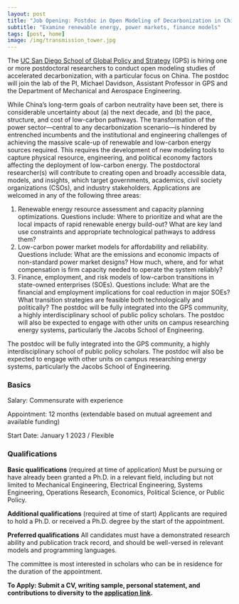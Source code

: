 ```yaml
---
layout: post
title: "Job Opening: Postdoc in Open Modeling of Decarbonization in China"
subtitle: "Examine renewable energy, power markets, finance models"
tags: [post, home]
image: /img/transmission_tower.jpg
---
```


The [UC San Diego School of Global Policy and Strategy](http://gps.ucsd.edu/) (GPS) is hiring one or more postdoctoral researchers to conduct open modeling studies of accelerated decarbonization, with a particular focus on China. The postdoc will join the lab of the PI, Michael Davidson, Assistant Professor in GPS and the Department of Mechanical and Aerospace Engineering.

While China’s long-term goals of carbon neutrality have been set, there is considerable uncertainty about (a) the next decade, and (b) the pace, structure, and cost of low-carbon pathways. The transformation of the power sector—central to any decarbonization scenario—is hindered by entrenched incumbents and the institutional and engineering challenges of achieving the massive scale-up of renewable and low-carbon energy sources required. This requires the development of new modeling tools to capture physical resource, engineering, and political economy factors affecting the deployment of low-carbon energy. The postdoctoral researcher(s) will contribute to creating open and broadly accessible data, models, and insights, which target governments, academics, civil society organizations (CSOs), and industry stakeholders. Applications are welcomed in any of the following three areas:

1. Renewable energy resource assessment and capacity planning optimizations. Questions include: Where to prioritize and what are the local impacts of rapid renewable energy build-out? What are key land use constraints and appropriate technological pathways to address them?
2. Low-carbon power market models for affordability and reliability. Questions include: What are the emissions and economic impacts of non-standard power market designs? How much, where, and for what compensation is firm capacity needed to operate the system reliably?
3. Finance, employment, and risk models of low-carbon transitions in state-owned enterprises (SOEs). Questions include: What are the financial and employment implications for coal reduction in major SOEs? What transition strategies are feasible both technologically and politically? The postdoc will be fully integrated into the GPS community, a highly interdisciplinary school of public policy scholars. The postdoc will also be expected to engage with other units on campus researching energy systems, particularly the Jacobs School of Engineering.

The postdoc will be fully integrated into the GPS community, a highly interdisciplinary school of public policy scholars. The postdoc will also be expected to engage with other units on campus researching energy systems, particularly the Jacobs School of Engineering.

### Basics

Salary: Commensurate with experience

Appointment: 12 months (extendable based on mutual agreement and available funding)

Start Date: January 1 2023 / Flexible

### Qualifications

**Basic qualifications** (required at time of application)
Must be pursuing or have already been granted a Ph.D. in a relevant field, including but not limited to Mechanical Engineering, Electrical Engineering, Systems Engineering, Operations Research, Economics, Political Science, or Public Policy.

**Additional qualifications** (required at time of start)
Applicants are required to hold a Ph.D. or received a Ph.D. degree by the start of the appointment.

**Preferred qualifications**
All candidates must have a demonstrated research ability and publication track record, and should be well-versed in relevant models and programming languages.

The committee is most interested in scholars who can be in residence for the duration of the appointment.


**To Apply: Submit a CV, writing sample, personal statement, and contributions to diversity to the [application link](https://apol-recruit.ucsd.edu/JPF03466).**



